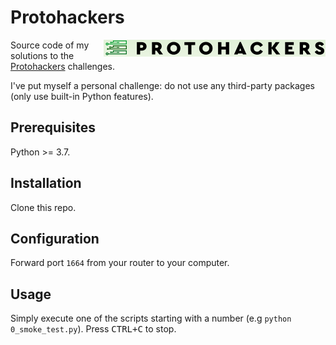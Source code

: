 # Protohackers

<img src="/logo.png?raw=true" align="right">

Source code of my solutions to the [Protohackers](https://protohackers.com/) challenges.

I've put myself a personal challenge: do not use any third-party packages (only use built-in Python features).

## Prerequisites

Python >= 3.7.

## Installation

Clone this repo.

## Configuration

Forward port `1664` from your router to your computer.

## Usage

Simply execute one of the scripts starting with a number (e.g `python 0_smoke_test.py`). Press <kbd>CTRL+C</kbd> to stop.
